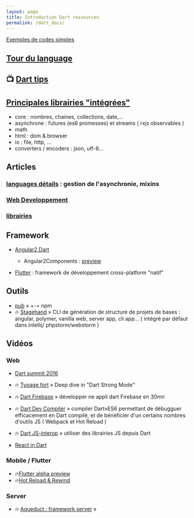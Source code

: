 ```yaml
---
layout: page
title: Introduction Dart ressources
permalink: /dart_docs/
---
```


[Exemples de codes simples](https://www.dartlang.org/samples)

## [Tour du language](https://www.dartlang.org/guides/language/language-tour)

## :tv: [Dart tips](https://www.dartlang.org/resources/dart-tips)

## [Principales librairies "intégrées"](https://www.dartlang.org/guides/libraries/library-tour)

- core : nombres, chaines, collections, date,...
- asynchrone : futures (es6 promesses)  et  streams ( rxjs observables )
- math
- html : dom & browser
- io : file, http, ...
- converters / encoders : json, utf-8...

## Articles

### [languages détails](https://www.dartlang.org/articles/language) : gestion de l'asynchronie, mixins

### [Web Developpement](https://webdev.dartlang.org/articles)

### [librairies](https://www.dartlang.org/articles/libraries)

## Framework

- [Angular2 Dart](https://angular.io/dart)
  - Angular2Components : [preview](https://github.com/dart-lang/angular2_components)
  
- [Flutter](https://flutter.io) : framework de développement cross-platform "natif"

## Outils

- [pub](https://www.dartlang.org/tools/pub) » +-= npm
- :fire: [Stagehand]() » CLI de génération de structure de projets de bases : angular, polymer, vanilla web, server app, cli app... ( intégré par défaut dans intellij/ phpstorm/webstorm )

## Vidéos

### Web

- [Dart summit 2016](https://www.youtube.com/playlist?list=PLOU2XLYxmsILKY-A1kq4eHMcku3GMAyp2)

- :fire: [Typage fort](https://www.dartlang.org/guides/libraries/library-tour) » Deep dive in "Dart Strong Mode"
- :fire: [Dart Firebase](https://www.youtube.com/watch?v=naNr0F6mHjw&index=10&list=PLOU2XLYxmsILKY-A1kq4eHMcku3GMAyp2) » développer ne appli dart Firebase en 30mn
- :fire: [Dart Dev Compiler](https://www.youtube.com/watch?v=oH6czEQwHdE&index=4&list=PLOU2XLYxmsILKY-A1kq4eHMcku3GMAyp2) » compiler Dart»ES6 permettant de débugguer efficacement en Dart compilé, et de bénéficier d'un certains nombres d'outils JS ( Webpack et Hot Reload )
- :fire: [Dart JS-interop](https://www.youtube.com/watch?v=aIonwL-8hdE&index=5&list=PLOU2XLYxmsILKY-A1kq4eHMcku3GMAyp2) » utiliser des librairies JS depuis Dart
- [React in Dart](https://www.youtube.com/watch?v=ekBD-_jRjds&index=17&list=PLOU2XLYxmsILKY-A1kq4eHMcku3GMAyp2)

### Mobile / Flutter

- :fire:[Flutter alpha preview](https://www.youtube.com/watch?v=Mx-AllVZ1VY&index=11&list=PLOU2XLYxmsILKY-A1kq4eHMcku3GMAyp2&t=22s)
- :fire:[Hot Reload & Rewind](https://www.youtube.com/watch?v=iPlPk43RbpA&index=12&list=PLOU2XLYxmsILKY-A1kq4eHMcku3GMAyp2)

### Server

- :fire: [Aqueduct : framework server](https://www.youtube.com/watch?v=twr3cDFCeo4&index=16&list=PLOU2XLYxmsILKY-A1kq4eHMcku3GMAyp2) » 
